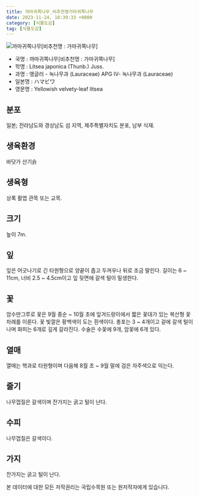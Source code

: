 ```yaml
---
title: 까마귀쪽나무_비추천명가마귀쪽나무
date: 2023-11-24, 18:39:33 +0800
category: [식물도감]
tag: [식물도감]
---
```




![까마귀쪽나무[비추천명 : 가마귀쪽나무]](http://www.nature.go.kr/fileUpload/plants/basic/Lauraceae/Litsea/11541/11541_4_th2.JPG)
- 국명 : 까마귀쪽나무[비추천명 : 가마귀쪽나무]
- 학명 : Litsea japonica (Thunb.) Juss.
- 과명 : 앵글러 - 녹나무과 (Lauraceae) APG Ⅳ- 녹나무과 (Lauraceae)
- 일본명 : ハマビワ
- 영문명 : Yellowish velvety-leaf litsea


## 분포
일본; 전라남도와 경상남도 섬 지역, 제주특별자치도 분포, 남부 식재.
## 생육환경
바닷가 산기슭
## 생육형
상록 활엽 관목 또는 교목.
## 크기
높이 7m. 
## 잎
잎은 어긋나기로 긴 타원형으로 양끝이 좁고 두꺼우나 뒤로 조금 말린다.  길이는 6 ~ 11cm, 너비 2.5 ~ 4.5cm이고 잎 뒷면에 갈색 털이 밀생한다. 
## 꽃
암수딴그루로 꽃은 9월 중순 ~ 10월 초에 잎겨드랑이에서 짧은 꽃대가 있는 복산형 꽃차례를 이룬다. 꽃 빛깔은 황백색이 도는 흰색이다. 총포는 3 ~ 4개이고 겉에 갈색 털이 나며 화피는 6개로 깊게 갈라진다. 수술은 수꽃에 9개, 암꽃에 6개 있다.
## 열매
열매는 핵과로 타원형이며 다음해 8월 초 ~ 9월 말에 검은 자주색으로 익는다.
## 줄기
나무껍질은 갈색이며 잔가지는 굵고 털이 난다. 
## 수피
나무껍질은 갈색이다.
## 가지
잔가지는 굵고 털이 난다. 






본 데이터에 대한 모든 저작권리는 국립수목원 또는 원저작자에게 있습니다.
